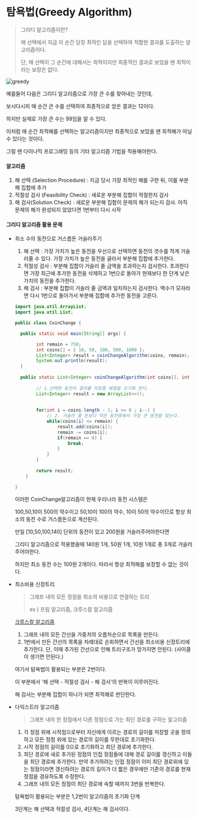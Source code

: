 # 탐욕법(Greedy Algorithm)

> 그리디 알고리즘이란?
>
> 매 선택에서 지금 이 순간 당장 최적인 답을 선택하여 적합한 결과를 도출하는 알고리즘이다.
>
> 단, 매 선택이 그 순간에 대해서는 최적이지만 최종적인 결과로 보았을 땐 최적이라는 보장은 없다.

![greedy](https://user-images.githubusercontent.com/58761162/92551123-349ee200-f298-11ea-897b-9b6485cbc90a.png)

예를들어 다음은 그리디 알고리즘으로 가장 큰 수를 찾아내는 것인데,

보시다시피 매 순간 큰 수를 선택하여 최종적으로 얻은 결과는 12이다.

하지만 실제로 가장 큰 수는 99임을 알 수 있다.

이처럼 매 순간 최적해를 선택하는 알고리즘이지만 최종적으로 보았을 땐 최적해가 아닐 수 있다는 것이다.

그럴 땐 다이나믹 프로그래밍 등의 기타 알고리즘 기법을 적용해야한다.



#### 알고리즘

1. 해 선택 (Selection Procedure) : 지금 당시 가장 최적인 해를 구한 뒤, 이를 부분해 집합에 추가
2. 적절성 검사 (Feasibility Check) : 새로운 부분해 집합이 적절한지 검사
3. 해 검사(Solution Check) : 새로운 부분해 집합이 문제의 해가 되는지 검사. 아직 문제의 해가 완성되지 않았다면 1번부터 다시 시작



#### 그리디 알고리즘 활용 문제

- 최소 수의 동전으로 거스름돈 거슬러주기

  1. 해 선택 : 가장 가치가 높은 동전을 우선으로 선택하면 동전의 갯수를 적게 거슬러줄 수 있다. 가장 가치가 높은 동전을 골라서 부분해 집합에 추가한다.
  2. 적절성 검사 : 부분해 집합이 거슬러 줄 금액을 초과하는지 검사한다. 초과한다면 가장 최근에 추가한 동전을 삭제하고 1번으로 돌아가 현재보다 한 단계 낮은 가치의 동전을 추가한다.
  3. 해 검사 : 부분해 집합이 거슬러 줄 금액과 일치하는지 검사한다. 액수가 모자라면 다시 1번으로 돌아가서 부분해 집합에 추가한 동전을 고른다.

  ```java
  import java.util.ArrayList;
  import java.util.List;
  
  public class CoinChange {
  
  	public static void main(String[] args) {
  
          int remain = 750;
          int coins[] = { 10, 50, 100, 500, 1000 };
          List<Integer> result = coinChangeAlgorithm(coins, remain);
          System.out.println(result);
  	}
  	
  	public static List<Integer> coinChangeAlgorithm(int coins[], int remain) {
  		 
          // 1.선택한 동전의 결과를 저장할 배열을 초기화 한다.
          List<Integer> result = new ArrayList<>();
   
   
          for(int i = coins.length - 1; i >= 0 ; i--) {
              // 2. 거슬러 줄 돈보다 작은 동전중에서 가장 큰 동전을 찾는다.
              while(coins[i] <= remain) {
                  result.add(coins[i]);
                  remain -= coins[i];
                  if(remain == 0) {
                      break;
                  }
              }
          }
   
          return result;
      }
  
  }
  ```

  이러한 CoinChange알고리즘이 현재 우리나라 동전 시스템은

  100,50,10이 500의 약수이고 50,10이 100의 약수, 10이 50의 약수이므로 항상 최소의 동전 수로 거스름돈으로 계산된다.

  만일 [10,50,100,140] 단위의 동전이 있고 200원을 거슬러주어야한다면

  그리디 알고리즘으로 적용했을때 140원 1개, 50원 1개, 10원 1개로 총 3개로 거슬러주어야한다.

  하지만 최소 동전 수는 100원 2개이다. 따라서 항상 최적해를 보장할 수 없는 것이다.

  

- 최소비용 신장트리

  > 그래프 내의 모든 정점을 최소의 비용으로 연결하는 트리
  >
  > ex ) 프림 알고리즘, 크루스칼 알고리즘

  [크루스칼 알고리즘](https://github.com/ivory627/TIL/blob/master/Algorithm/Kruskal.md)

  1. 그래프 내의 모든 간선을 가중치의 오름차순으로 목록을 만든다.
  2. 1번에서 만든 간선의 목록을 차례대로 순회하면서 간선을 최소비용 신장트리에 추가한다. 단, 이때 추가된 간선으로 인해 트리구조가 망가지면 안된다. (사이클이 생기면 안된다.)

  여기서 탐욕법이 활용되는 부분은 2번이다.

  이 부분에서 '해 선택 - 적절성 검사 - 해 검사'의 반복이 이루어진다.

  해 검사는 부분해 집합이 하나가 되면 최적해로 판단한다.

  
  
- 다익스트라 알고리즘

  > 그래프 내의 한 정점에서 다른 정점으로 가는 최단 경로를 구하는 알고리즘

  1. 각 정점 위에 시작점으로부터 자신에게 이르는 경로의 길이를 저장할 곳을 정의하고 모든 정점 위에 있는 경로의 길이를 무한대로 초기화한다.
  2. 시작 정점의 길이를 0으로 초기화하고 최단 경로에 추가한다.
  3. 최단 경로에 새로 추가된 정점의 인접 정점들에 대해 경로 길이를 갱신하고 이들을 최단 경로에 추가한다. 만약 추가하려는 인접 정점이 이미 최단 경로위에 있는 정점이라면 갱신하려는 경로의 길이가 더 짧은 경우에만 기존의 경로를 현재 정점을 경유하도록 수정한다.
  4. 그래프 내의 모든 정점이 최단 경로에 속할 때까지 3번을 반복한다.

  탐욕법이 활용되는 부분은 1,2번이 알고리즘의 초기화 단계

  3단계는 해 선택과 적절성 검사, 4단계는 해 검사이다.

  

